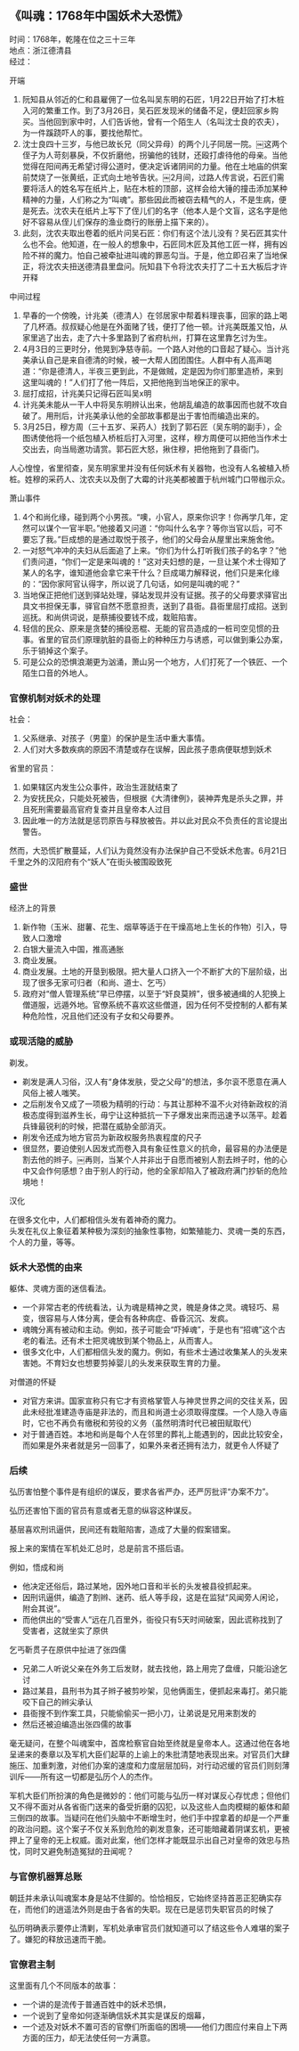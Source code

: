 
## 《叫魂：1768年中国妖术大恐慌》


时间：1768年，乾隆在位之三十三年  
地点：浙江德清县  
经过：

开端
1. 阮知县从邻近的仁和县雇佣了一位名叫吴东明的石匠，1月22日开始了打木桩入河的繁重工作。到了3月26日，吴石匠发现米的储备不足，便赶回家乡购买。当他回到家中时，人们告诉他，曾有一个陌生人（名叫沈士良的农夫），为一件蹊跷吓人的事，要找他帮忙。  
2. 沈士良四十三岁，与他已故长兄（同父异母）的两个儿子同居一院。￼这两个侄子为人苛刻暴戾，不仅折磨他，拐骗他的钱财，还殴打虐待他的母亲。当他觉得在阳间再无希望讨得公道时，便决定诉诸阴间的力量。他在土地庙的供案前焚烧了一张黄纸，正式向土地爷告状。￼2月间，过路人传言说，石匠们需要将活人的姓名写在纸片上，贴在木桩的顶部，这样会给大锤的撞击添加某种精神的力量，人们称之为“叫魂”。那些因此而被窃去精气的人，不是生病，便是死去。沈农夫在纸片上写下了侄儿们的名字（他本人是个文盲，这名字是他好不容易从侄儿们保存的渔业商行的账册上描下来的）。
3. 此刻，沈农夫取出卷着的纸片问吴石匠：你们有这个法儿没有？吴石匠其实什么也不会。他知道，在一般人的想象中，石匠同木匠及其他工匠一样，拥有凶险不祥的魔力。怕自己被牵扯进叫魂的罪恶勾当。于是，他立即召来了当地保正，将沈农夫扭送德清县里盘问。阮知县下令将沈农夫打了二十五大板后才许开释  

中间过程
1. 早春的一个傍晚，计兆美（德清人）在邻居家中帮着料理丧事，回家的路上喝了几杯酒。叔叔疑心他是在外面赌了钱，便打了他一顿。计兆美既羞又怕，从家里逃了出去，走了六十多里路到了省府杭州，打算在这里靠乞讨为生。
2. 4月3日的三更时分，他晃到净慈寺前。一个路人对他的口音起了疑心。当计兆美承认自己是来自德清的时候，被一大帮人团团围住。人群中有人高声喝道：“你是德清人，半夜三更到此，不是做贼，定是因为你们那里造桥，来到这里叫魂的！”人们打了他一阵后，又把他拖到当地保正的家中。
3. 屈打成招，计兆美只记得石匠叫吴x明
3. 计兆美未能从一干人中将吴东明辨认出来，他胡乱编造的故事因而也就不攻自破了。用刑后，计兆美承认他的全部故事都是出于害怕而编造出来的。
4. 3月25日，穆方周（三十五岁、采药人）找到了郭石匠（吴东明的副手），企图诱使他将一个纸包植入桥桩后打入河里，这样，穆方周便可以把他当作术士交出去，向当局邀功请赏。郭石匠大怒，揪住穆，把他拖到了县衙门。

人心惶惶，省里彻查，吴东明家里并没有任何妖术有关器物，也没有人名被植入桥桩。姓穆的采药人、沈农夫以及倒了大霉的计兆美都被置于杭州城门口带枷示众。

萧山事件
1. 4个和尚化缘，碰到两个小男孩。“噢，小官人，原来你识字！你再学几年，定然可以谋个一官半职。”他接着又问道：“你叫什么名字？等你当官以后，可不要忘了我。”巨成想的是通过取悦于孩子，他们的父母会从屋里出来施舍他。
2. 一对怒气冲冲的夫妇从后面追了上来。“你们为什么打听我们孩子的名字？”他们责问道，“你们一定是来叫魂的！”这对夫妇想的是，一旦让某个术士得知了某人的名字，谁知道他会拿它来干什么？巨成竭力解释说，他们只是来化缘的：“因你家阿官认得字，所以说了几句话，如何是叫魂的呢？”
3. 当地保正把他们送到驿站处理，驿站发现并没有证据。孩子的父母要求驿官出具文书担保无事，驿官自然不愿意担责，送到了县衙。县衙里屈打成招。送到巡抚。和尚供词说，是蔡捕役要钱不成，栽赃陷害。
4. 轻信的民众、原来是贪婪的捕役恶棍、无能的官员造成的一桩司空见惯的丑事。省里的官员们原理肮脏的县衙上的种种压力与诱惑，可以做到秉公办案，乐于销掉这个案子。
5. 可是公众的恐惧浪潮更为汹涌，萧山另一个地方，人们打死了一个铁匠、一个陌生口音的外地人。

### 官僚机制对妖术的处理

社会：
1. 父系继承、对孩子（男童）的保护是生活中重大事情。
2. 人们对大多数疾病的原因不清楚或存在误解，因此孩子患病便联想到妖术

省里的官员：
1. 如果辖区内发生公众事件，政治生涯就结束了
2. 为安抚民众，只能处死被告，但根据《大清律例》，装神弄鬼是杀头之罪，并且死刑需要最高官府复查并且皇帝本人过目
3. 因此唯一的方法就是惩罚原告与释放被告。并以此对民众不负责任的言论提出警告。

然而，大恐慌扩散蔓延，人们认为竟然没有办法保护自己不受妖术危害。6月21日千里之外的汉阳府有个“妖人”在街头被围殴致死


### 盛世

经济上的背景
1. 新作物（玉米、甜薯、花生、烟草等适于在干燥高地上生长的作物）引入，导致人口激增
2. 白银大量流入中国，推高通胀
3. 商业发展。
4. 商业发展。土地的开垦到极限。把大量人口挤入一个不断扩大的下层阶级，出现了很多无家可归者（和尚、道士、乞丐）
5. 政府对“僧人管理系统”早已停摆，以至于“奸良莫辨”，很多被通缉的人犯换上僧道服，远遁外地。官僚系统不喜欢这些僧道，因为任何不受控制的人都有某种危险性，况且他们还没有子女和父母要养。

### 或现活隐的威胁

剃发。
- 剃发是满人习俗，汉人有“身体发肤，受之父母”的想法，多尔衮不愿意在满人风俗上被人嗤笑。
- 之后削发令又成了一项极为精明的行动：与其让那种不温不火对待新政权的消极态度得到滋养生长，毋宁让这种抵抗一下子爆发出来而迅速予以荡平。趁着兵锋最锐利的时候，把潜在威胁全部消灭。
- 削发令还成为地方官员为新政权服务热衷程度的尺子
- 很显然，要迫使别人因发式而卷入具有象征性意义的抗命，最容易的办法便是割去他的辫子。￼再则，当某个人并非出于自愿而被别人割去辫子时，他的心中又会作何感想？由于别人的行动，他的全家却陷入了被政府满门抄斩的危险境地！

汉化


在很多文化中，人们都相信头发有着神奇的魔力。  
头发在礼仪上象征着某种极为深刻的抽象性事物，如繁殖能力、灵魂一类的东西，个人的力量，等等。




### 妖术大恐慌的由来

躯体、灵魂方面的迷信看法。
- 一个非常古老的传统看法，认为魂是精神之灵，魄是身体之灵。魂轻巧、易变，很容易与人体分离，便会有各种病症、昏昏沉沉、发疯。
- 魂魄分离有被动和主动。例如，孩子可能会“吓掉魂”，于是也有“招魂”这个古老的看法。还有术士把灵魂放到某个物品上，从而害人。
- 很多文化中，人们都相信头发的魔力。例如，有些术士通过收集某人的头发来害她。不育妇女也想要剪掉婴儿的头发来获取生育的力量。

对僧道的怀疑
- 对官方来讲。国家宣称只有它才有资格掌管人与神灵世界之间的交往关系，因此未经批准建造寺庙是非法的，而且和尚道士必须取得度牒。一个人隐入寺庙时，它也不再负有缴税和劳役的义务（虽然明清时代已被田赋取代）
- 对于普通百姓。本地和尚是每个人在邻里的葬礼上能遇到的，因此比较安全，而如果是外来者就是另一回事了，如果外来者还拥有法力，就更令人怀疑了

### 后续

弘历害怕整个事件是有组织的谋反，要求各省严办，还严厉批评“办案不力”。

弘历还害怕下面的官员有意或者无意的纵容这种谋反。

基层喜欢刑讯逼供，民间还有栽赃陷害，造成了大量的假案错案。

报上来的案情在军机处汇总时，总是前言不搭后语。

例如，悟成和尚
- 他决定还俗后，路过某地，因外地口音和半长的头发被县役抓起来。
- 因刑讯逼供，编造了割辫、迷药、纸人等手段，这是在监狱“风闻旁人闲论，附会其说”。
- 而他供出的“受害人”远在几百里外，衙役只有5天时间破案，因此谎称找到了受害者，这就坐实了原供

乞丐靳贯子在原供中扯进了张四儒
- 兄弟二人听说父亲在外务工后发财，就去找他，路上用完了盘缠，只能沿途乞讨
- 路过某县，县刑书为其子辫子被剪吵架，见他俩面生，便抓起来毒打。弟只能咬下自己的辫尖承认
- 县衙搜不到作案工具，只能偷偷买一把小刀，让弟说是兄用来割发的
- 然后还被迫编造出张四儒的故事


毫无疑问，在整个叫魂案中，首席检察官自始至终就是皇帝本人。这通过他在各地呈递来的奏章以及军机大臣们起草的上谕上的朱批清楚地表现出来。对官员们大肆施压、加重刺激，对他们办案的速度和力度层层加码，对行动迟缓的官员们则刻薄训斥——所有这一切都是弘历个人的杰作。

军机大臣们所扮演的角色是微妙的：他们可能与弘历一样对谋反心存忧虑；但他们又不得不面对从各省衙门送来的备受折磨的囚犯，以及这些人血肉模糊的躯体和颠三倒四的故事。当疑问在他们头脑中不断增生时，他们手中捏拿着的却是一个严重的政治问题。这个案子不仅关系到危险的剃发意象，还可能暗藏着阴谋玄机，更被押上了皇帝的无上权威。面对此案，他们怎样才能既显示出自己对皇帝的效忠与热忱，同时又避免制造冤狱的丑闻呢？


### 与官僚机器算总账

朝廷并未承认叫魂案本身是站不住脚的。恰恰相反，它始终坚持首恶正犯确实存在，而他们的逍遥法外则是由于各省的失职。现在已是惩罚失职官员的时候了

弘历明确表示要停止清剿，军机处承审官员们就知道可以了结这些令人难堪的案子了。嫌犯的释放迅速而干脆。

### 官僚君主制

这里面有几个不同版本的故事：
- 一个讲的是流传于普通百姓中的妖术恐惧，
- 一个说到了皇帝如何逐渐确信妖术其实是谋反的烟幕，
- 一个述及对妖术不置可否的官僚们所面临的困境——他们力图应付来自上下两方面的压力，却无法使任何一方满意。